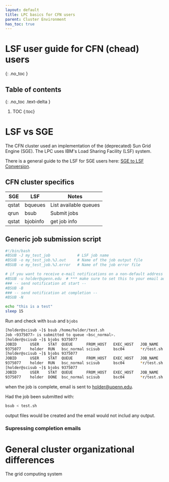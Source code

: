 ```yaml
---
layout: default
title: LPC basics for CFN users
parent: Cluster Environment
has_toc: true
---
```


# LSF user guide for CFN (chead) users
{: .no_toc }

## Table of contents
{: .no_toc .text-delta }

1. TOC
{:toc}

# LSF vs SGE

The CFN cluster used an implementation of the (deprecated) Sun Grid Engine
(SGE). The LPC uses IBM's Load Sharing Facility (LSF) system.

There is a general guide to the LSF for SGE users here: [SGE to LSF
Conversion](https://www.med.upenn.edu/hpc/sge-to-lsf-conversion.html).


## CFN cluster specifics

| SGE | LSF | Notes |
|-----|-----|-------|
| qstat | bqueues | List available queues |
| qrun | bsub | Submit jobs |
| qstat | bjobinfo | get job info |


## Generic job submission script

```bash
#!/bin/bash
#BSUB -J my_test_job            # LSF job name
#BSUB -o my_test_job.%J.out     # Name of the job output file
#BSUB -e my_test_job.%J.error   # Name of the job error file   

# if you want to receive e-mail notifications on a non-default address
#BSUB -u holder@upenn.edu  # *** make sure to set this to your email address
### -- send notification at start --
#BSUB -B
### -- send notification at completion --
#BSUB -N

echo "this is a test"
sleep 15

```

Run and check with ```bsub``` and ```bjobs```

```bash
[holder@scisub ~]$ bsub /home/holder/test.sh
Job <9375077> is submitted to queue <bsc_normal>.
[holder@scisub ~]$ bjobs 9375077
JOBID      USER    STAT  QUEUE      FROM_HOST   EXEC_HOST   JOB_NAME   SUBMIT_TIME
9375077    holder  RUN   bsc_normal scisub      bsc04       *r/test.sh Jun 29 16:03
[holder@scisub ~]$ bjobs 9375077
JOBID      USER    STAT  QUEUE      FROM_HOST   EXEC_HOST   JOB_NAME   SUBMIT_TIME
9375077    holder  RUN   bsc_normal scisub      bsc04       *r/test.sh Jun 29 16:03
[holder@scisub ~]$ bjobs 9375077
JOBID      USER    STAT  QUEUE      FROM_HOST   EXEC_HOST   JOB_NAME   SUBMIT_TIME
9375077    holder  DONE  bsc_normal scisub      bsc04       *r/test.sh Jun 29 16:03

```

when the job is complete, email is sent to holder@upenn.edu.

Had the job been submitted with:

```bash
bsub < test.sh
```
output files would be created and the email would not includ any output.

### Supressing completion emails

# General cluster organizational differences

The grid computing system 
